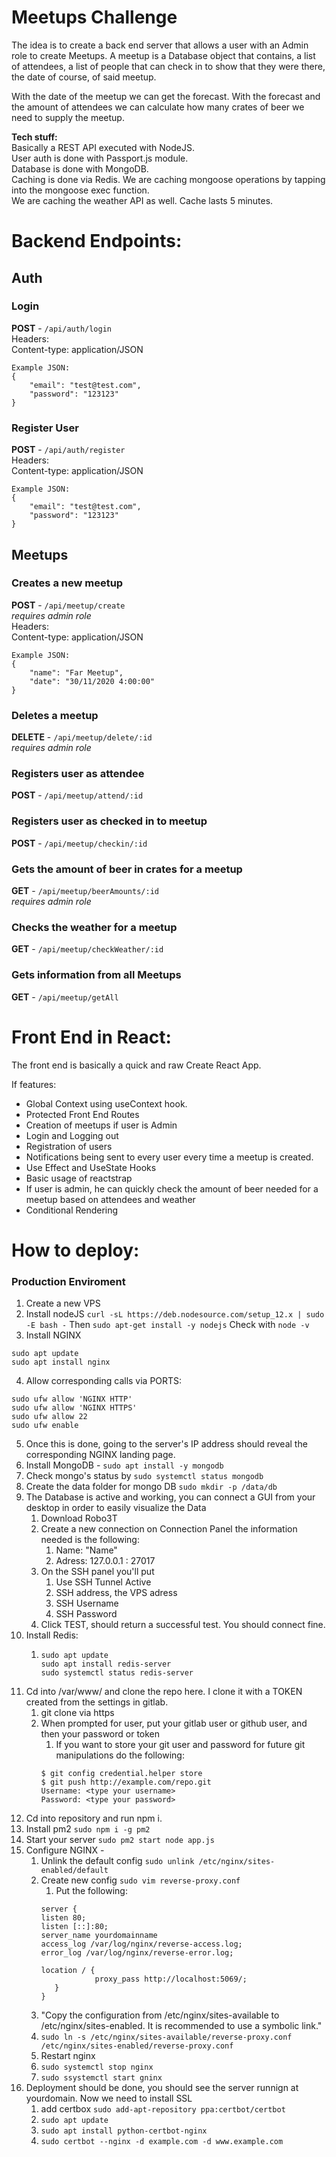 # Meetups Challenge
The idea is to create a back end server that allows a user with an Admin role to create Meetups.
A meetup is a Database object that contains, a list of attendees, a list of people that can check in to show that they were there, the date of course, of said meetup.

With the date of the meetup we can get the forecast.
With the forecast and the amount of attendees we can calculate how many crates of beer we need to supply the meetup.

**Tech stuff:**  
Basically a REST API executed with NodeJS.  
User auth is done with Passport.js module.  
Database is done with MongoDB.  
Caching is done via Redis. We are caching mongoose operations by tapping into the mongoose exec function.     
We are caching the weather API as well. Cache lasts 5 minutes.  

# Backend Endpoints: 

## Auth
### Login
**POST** - `/api/auth/login`    
Headers:  
Content-type: application/JSON  
``` 
Example JSON:
{
    "email": "test@test.com",
    "password": "123123"
}

```
### Register User
**POST** - `/api/auth/register`    
Headers:  
Content-type: application/JSON  
``` 
Example JSON:
{
    "email": "test@test.com",
    "password": "123123"
}

```

## Meetups

### Creates a new meetup
**POST** - `/api/meetup/create`    
*requires admin role*  
Headers:  
Content-type: application/JSON  
``` 
Example JSON:
{
    "name": "Far Meetup",
    "date": "30/11/2020 4:00:00"
}

```
### Deletes a meetup
**DELETE** - `/api/meetup/delete/:id`    
*requires admin role*  

### Registers user as attendee
**POST** - `/api/meetup/attend/:id`    

### Registers user as checked in to meetup
**POST** - `/api/meetup/checkin/:id`    

### Gets the amount of beer in crates for a meetup
**GET** - `/api/meetup/beerAmounts/:id`    
*requires admin role* 

### Checks the weather for a meetup
**GET** - `/api/meetup/checkWeather/:id`    

### Gets information from all Meetups
**GET** - `/api/meetup/getAll`

# Front End in React:
The front end is basically a quick and raw Create React App.

If features:
* Global Context using useContext hook.
* Protected Front End Routes
* Creation of meetups if user is Admin
* Login and Logging out
* Registration of users
* Notifications being sent to every user every time a meetup is created.
* Use Effect and UseState Hooks 
* Basic usage of reactstrap
* If user is admin, he can quickly check the amount of beer needed for a meetup based on attendees and weather
* Conditional Rendering


# How to deploy:
### Production Enviroment

1. Create a new VPS
2. Install nodeJS
`curl -sL https://deb.nodesource.com/setup_12.x | sudo -E bash -`
Then
`sudo apt-get install -y nodejs`
Check with `node -v`
3. Install NGINX 
``` 
sudo apt update
sudo apt install nginx
```
4. Allow corresponding calls via PORTS:
```
sudo ufw allow 'NGINX HTTP'
sudo ufw allow 'NGINX HTTPS'
sudo ufw allow 22
sudo ufw enable
```
5. Once this is done, going to the server's IP address should reveal the corresponding NGINX landing page.
6. Install MongoDB - `sudo apt install -y mongodb`
7. Check mongo's status by `sudo systemctl status mongodb`
8. Create the data folder for mongo DB `sudo mkdir -p /data/db`
9.  The Database is active and working, you can connect a GUI from your desktop in order to easily visualize the Data
    1.  Download Robo3T
    2.  Create a new connection on Connection Panel the information needed is the following:
        1.  Name: "Name"
        2.  Adress: 127.0.0.1 : 27017
    3.  On the SSH panel you'll put
        1.  Use SSH Tunnel Active
        2.  SSH address, the VPS adress
        3.  SSH Username
        4.  SSH Password
    4.  Click TEST, should return a successful test. You should connect fine.
10. Install Redis:
    1.  ```
        sudo apt update
        sudo apt install redis-server   
        sudo systemctl status redis-server
        ```
11. Cd into /var/www/ and clone the repo here. I clone it with a TOKEN created from the settings in gitlab.
    1.  git clone via https
    2.  When prompted for user, put your gitlab user or github user, and then your password or token
        1.  If you want to store your git user and password for future git manipulations do the following:
        ```
        $ git config credential.helper store
        $ git push http://example.com/repo.git
        Username: <type your username>
        Password: <type your password>
        ```
12. Cd into repository and run npm i.
13. Install pm2 `sudo npm i -g pm2`
14. Start your server `sudo pm2 start node app.js`
15. Configure NGINX -
    1.  Unlink the default config `sudo unlink /etc/nginx/sites-enabled/default`
    2.  Create new config `sudo vim reverse-proxy.conf`
        1.  Put the following: 
        ```
        server {
        listen 80;
        listen [::]:80;
        server_name yourdomainname
        access_log /var/log/nginx/reverse-access.log;
        error_log /var/log/nginx/reverse-error.log;

        location / {
                    proxy_pass http://localhost:5069/;
           }
        }

    3.  "Copy the configuration from /etc/nginx/sites-available to /etc/nginx/sites-enabled. It is recommended to use a symbolic link."
    4.  `sudo ln -s /etc/nginx/sites-available/reverse-proxy.conf /etc/nginx/sites-enabled/reverse-proxy.conf`
    5.  Restart nginx 
    6.  `sudo systemctl stop nginx`
    7.  `sudo ssystemctl start gninx`
16. Deployment should be done, you should see the server runnign at yourdomain. Now we need to install SSL
    1.  add certbox `sudo add-apt-repository ppa:certbot/certbot`
    2.  `sudo apt update`
    3.  `sudo apt install python-certbot-nginx`
    4.  `sudo certbot --nginx -d example.com -d www.example.com`




